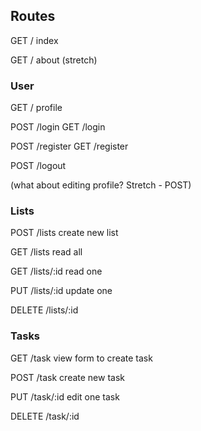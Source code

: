 ## Routes

GET /
index

GET /
about (stretch)

### User

GET /
profile

POST /login
GET /login

POST /register
GET /register

POST /logout

(what about editing profile? Stretch - POST)

### Lists

POST /lists
create new list

GET /lists
read all

GET /lists/:id
read one

PUT /lists/:id
update one

DELETE /lists/:id

### Tasks

GET /task
view form to create task

POST /task
create new task

PUT /task/:id
edit one task

DELETE /task/:id
